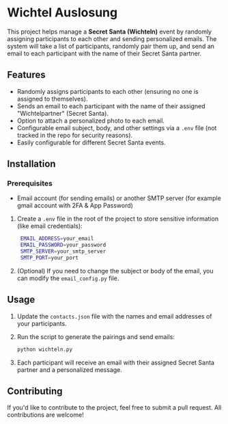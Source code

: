 # Wichtel Auslosung

This project helps manage a **Secret Santa (Wichteln)** event by randomly assigning participants to each other and sending personalized emails. The system will take a list of participants, randomly pair them up, and send an email to each participant with the name of their Secret Santa partner.

## Features

- Randomly assigns participants to each other (ensuring no one is assigned to themselves).
- Sends an email to each participant with the name of their assigned "Wichtelpartner" (Secret Santa).
- Option to attach a personalized photo to each email.
- Configurable email subject, body, and other settings via a `.env` file (not tracked in the repo for security reasons).
- Easily configurable for different Secret Santa events.

## Installation

### Prerequisites
- Email account (for sending emails) or another SMTP server (for example gmail account with 2FA & App Password)

1. Create a `.env` file in the root of the project to store sensitive information (like email credentials):

   ```bash
    EMAIL_ADDRESS=your_email
    EMAIL_PASSWORD=your_password
    SMTP_SERVER=your_smtp_server
    SMTP_PORT=your_port
   ````

2. (Optional) If you need to change the subject or body of the email, you can modify the `email_config.py` file.

## Usage

1. Update the `contacts.json` file with the names and email addresses of your participants.
2. Run the script to generate the pairings and send emails:

   ```bash
   python wichteln.py
   ```

3. Each participant will receive an email with their assigned Secret Santa partner and a personalized message.

## Contributing
If you'd like to contribute to the project, feel free to submit a pull request. All contributions are welcome!